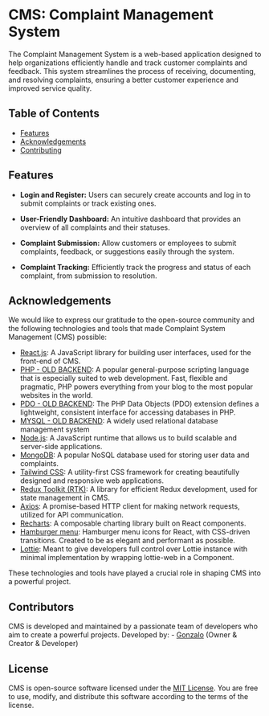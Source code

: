 # CMS: Complaint Management System

The Complaint Management System is a web-based application designed to help organizations efficiently handle and track customer complaints and feedback. This system streamlines the process of receiving, documenting, and resolving complaints, ensuring a better customer experience and improved service quality.

## Table of Contents

- [Features](#features)
- [Acknowledgements](#acknowledgements)
- [Contributing](#contributors)

## Features

- **Login and Register:** Users can securely create accounts and log in to submit complaints or track existing ones.

- **User-Friendly Dashboard:** An intuitive dashboard that provides an overview of all complaints and their statuses.

- **Complaint Submission:** Allow customers or employees to submit complaints, feedback, or suggestions easily through the system.

- **Complaint Tracking:** Efficiently track the progress and status of each complaint, from submission to resolution.

## Acknowledgements

We would like to express our gratitude to the open-source community and the following technologies and tools that made Complaint System Management (CMS) possible:

- [React.js](https://reactjs.org/): A JavaScript library for building user interfaces, used for the front-end of CMS.
- [PHP - OLD BACKEND](https://www.php.net/): A popular general-purpose scripting language that is especially suited to web development.
Fast, flexible and pragmatic, PHP powers everything from your blog to the most popular websites in the world.
- [PDO - OLD BACKEND](https://www.php.net/manual/en/book.pdo.php): The PHP Data Objects (PDO) extension defines a lightweight, consistent interface for accessing databases in PHP.
- [MYSQL - OLD BACKEND](https://www.mysql.com/): A widely used relational database management system
- [Node.js](https://nodejs.org/): A JavaScript runtime that allows us to build scalable and server-side applications.
- [MongoDB](https://www.mongodb.com/): A popular NoSQL database used for storing user data and complaints.
- [Tailwind CSS](https://tailwindcss.com/): A utility-first CSS framework for creating beautifully designed and responsive web applications.
- [Redux Toolkit (RTK)](https://redux-toolkit.js.org/): A library for efficient Redux development, used for state management in CMS.
- [Axios](https://axios-http.com/): A promise-based HTTP client for making network requests, utilized for API communication.
- [Recharts](https://recharts.org/): A composable charting library built on React components.
- [Hamburger menu](https://www.npmjs.com/package/hamburger-react): Hamburger menu icons for React, with CSS-driven transitions. Created to be as elegant and performant as possible.
- [Lottie](https://lottiereact.com/): Meant to give developers full control over Lottie instance with minimal implementation by wrapping lottie-web in a Component.

These technologies and tools have played a crucial role in shaping CMS into a powerful project.

## Contributors

CMS is developed and maintained by a passionate team of developers who aim to create a powerful projects.
Developed by: - [Gonzalo](https://github.com/GonzaloAlejoMita) (Owner & Creator & Developer)

## License

CMS is open-source software licensed under the [MIT License](LICENSE). You are free to use, modify, and distribute this software according to the terms of the license.

